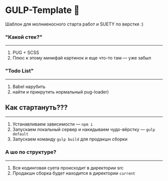 # GULP-Template 🚀

Шаблон для молниеносного старта работ и SUETY по верстке :)

### "Какой стек?"
---
 1) PUG + SCSS
 2) Плюс к этому минифай картинок и еще что-то там — уже забыл

### "Todo List"
---
 1) Babel нарубить
 2) найти и прикрутить нормальный pug-loader)

## Как стартануть???
---
1) Устанавливаем зависимости — `npm i`
2) Запускаем локальный сервер и накидываем чудо-вёрстку — `gulp default`
3) Запускаем команду `gulp build` для продакшн сборки

### А шо по структуре?
---
1) Вся кодинговая суета происходит в директории src
2) Продакшн сборка будет находится в директории `current`
